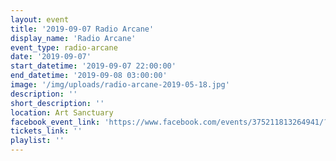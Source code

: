 ```yaml
---
layout: event
title: '2019-09-07 Radio Arcane'
display_name: 'Radio Arcane'
event_type: radio-arcane
date: '2019-09-07'
start_datetime: '2019-09-07 22:00:00'
end_datetime: '2019-09-08 03:00:00'
image: '/img/uploads/radio-arcane-2019-05-18.jpg'
description: ''
short_description: ''
location: Art Sanctuary
facebook_event_link: 'https://www.facebook.com/events/375211813264941/?event_time_id=375211816598274'
tickets_link: ''
playlist: ''
---
```

